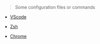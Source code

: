 > Some configuration files or commands

- [VScode](./vscode/)

- [Zsh](./zsh/.zshrc)

- [Chrome](./chrome/)

